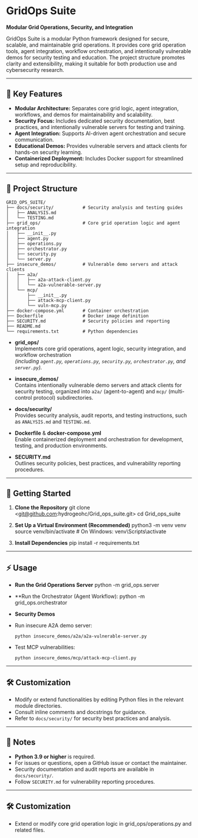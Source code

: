 # GridOps Suite

**Modular Grid Operations, Security, and Integration**

GridOps Suite is a modular Python framework designed for secure, scalable, and maintainable grid operations. It provides core grid operation tools, agent integration, workflow orchestration, and intentionally vulnerable demos for security testing and education. The project structure promotes clarity and extensibility, making it suitable for both production use and cybersecurity research.

---

## 🚩 Key Features

- **Modular Architecture:** Separates core grid logic, agent integration, workflows, and demos for maintainability and scalability.
- **Security Focus:** Includes dedicated security documentation, best practices, and intentionally vulnerable servers for testing and training.
- **Agent Integration:** Supports AI-driven agent orchestration and secure communication.
- **Educational Demos:** Provides vulnerable servers and attack clients for hands-on security learning.
- **Containerized Deployment:** Includes Docker support for streamlined setup and reproducibility.

---

## 📁 Project Structure
```
GRID_OPS_SUITE/
├── docs/security/           # Security analysis and testing guides
│   ├── ANALYSIS.md
│   └── TESTING.md
├── grid_ops/                # Core grid operation logic and agent integration
│   ├── __init__.py
│   ├── agent.py
│   ├── operations.py
│   ├── orchestrator.py
│   ├── security.py
│   └── server.py
├── insecure_demos/          # Vulnerable demo servers and attack clients
│   ├── a2a/
│   │   ├── a2a-attack-client.py
│   │   └── a2a-vulnerable-server.py
│   └── mcp/
│       ├── __init__.py
│       ├── attack-mcp-client.py
│       └── vuln-mcp.py
├── docker-compose.yml       # Container orchestration
├── Dockerfile               # Docker image definition
├── SECURITY.md              # Security policies and reporting
├── README.md
└── requirements.txt         # Python dependencies

```

- **grid_ops/**  
  Implements core grid operations, agent logic, security integration, and workflow orchestration  
  _(including `agent.py`, `operations.py`, `security.py`, `orchestrator.py`, and `server.py`)._

- **insecure_demos/**  
  Contains intentionally vulnerable demo servers and attack clients for security testing, organized into `a2a/` (agent-to-agent) and `mcp/` (multi-control protocol) subdirectories.

- **docs/security/**  
  Provides security analysis, audit reports, and testing instructions, such as `ANALYSIS.md` and `TESTING.md`.

- **Dockerfile** & **docker-compose.yml**  
  Enable containerized deployment and orchestration for development, testing, and production environments.

- **SECURITY.md**  
  Outlines security policies, best practices, and vulnerability reporting procedures.
---

## 🚀 Getting Started

1. **Clone the Repository**
git clone <git@github.com:hydrogeohc/Grid_ops_suite.git>
cd Grid_ops_suite

2. **Set Up a Virtual Environment (Recommended)**
python3 -m venv venv
source venv/bin/activate # On Windows: venv\Scripts\activate

3. **Install Dependencies**
pip install -r requirements.txt

---

## ⚡ Usage

- **Run the Grid Operations Server**
python -m grid_ops.server

- **Run the Orchestrator (Agent Workflow):
python -m grid_ops.orchestrator

- **Security Demos**
- Run insecure A2A demo server:
  ```
  python insecure_demos/a2a/a2a-vulnerable-server.py
  ```
- Test MCP vulnerabilities:
  ```
  python insecure_demos/mcp/attack-mcp-client.py
  ```

---

## 🛠️ Customization

- Modify or extend functionalities by editing Python files in the relevant module directories.
- Consult inline comments and docstrings for guidance.
- Refer to `docs/security/` for security best practices and analysis.

---

## 📝 Notes

- **Python 3.9 or higher** is required.
- For issues or questions, open a GitHub issue or contact the maintainer.
- Security documentation and audit reports are available in `docs/security/`.
- Follow `SECURITY.md` for vulnerability reporting procedures.

---

## 🛠️ Customization
- Extend or modify core grid operation logic in grid_ops/operations.py and related files.


